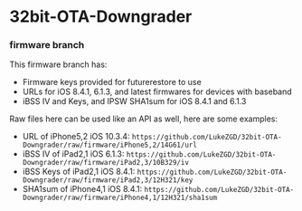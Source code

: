 # 32bit-OTA-Downgrader
### firmware branch
 
This firmware branch has:

- Firmware keys provided for futurerestore to use
- URLs for iOS 8.4.1, 6.1.3, and latest firmwares for devices with baseband
- iBSS IV and Keys, and IPSW SHA1sum for iOS 8.4.1 and 6.1.3

Raw files here can be used like an API as well, here are some examples:

- URL of iPhone5,2 iOS 10.3.4: `https://github.com/LukeZGD/32bit-OTA-Downgrader/raw/firmware/iPhone5,2/14G61/url`
- iBSS IV of iPad2,1 iOS 6.1.3: `https://github.com/LukeZGD/32bit-OTA-Downgrader/raw/firmware/iPad2,3/10B329/iv`
- iBSS Keys of iPad2,1 iOS 8.4.1: `https://github.com/LukeZGD/32bit-OTA-Downgrader/raw/firmware/iPad2,3/12H321/key`
- SHA1sum of iPhone4,1 iOS 8.4.1: `https://github.com/LukeZGD/32bit-OTA-Downgrader/raw/firmware/iPhone4,1/12H321/sha1sum`

